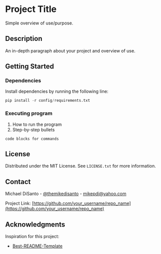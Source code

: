 # Project Title

Simple overview of use/purpose.


<!-- DESCRIPTION -->
## Description

An in-depth paragraph about your project and overview of use.


<!-- GETTING STARTED -->
## Getting Started

### Dependencies

Install dependencies by running the following line:
```python
pip install -r config/requirements.txt
```

### Executing program

1) How to run the program
2) Step-by-step bullets
```
code blocks for commands
```

<!-- LICENSE -->
## License

Distributed under the MIT License. See `LICENSE.txt` for more information.


<!-- CONTACT -->
## Contact

Michael DiSanto - [@themikedisanto](https://twitter.com/themikedisanto) - mikepdi@yahoo.com

Project Link: [https://github.com/your_username/repo_name](https://github.com/your_username/repo_name)


<!-- Acknowledgments -->
## Acknowledgments

Inspiration for this project:
* [Best-README-Template](https://github.com/othneildrew/Best-README-Template)
